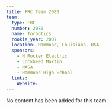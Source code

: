 ```yaml
---
title: FRC Team 2080
team:
  type: FRC
  number: 2080
  name: Torbotics
  rookie_year: 2007
  location: Hammond, Louisiana, USA
  sponsors:
    - H Rocker Electric
    - Lockheed Martin
    - NASA
    - Hammond High School
  links:
    Website: 
---
```

No content has been added for this team